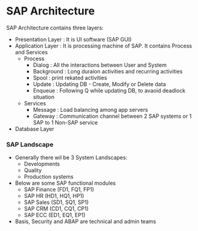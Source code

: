 # SAP Architecture
SAP Architecture contains three layers:
- Presentation Layer : It is UI software (SAP GUI)
- Application Layer : It is processing machine of SAP. It contains Process and Services
  - Process
    - Dialog : All the interactions between User and System
    - Background : Long duraion activities and recurring activities
    - Spool : print rekated activities
    - Update : Updating DB - Create, Modify or Delete data
    - Enqueue : Following Q while updating DB, to avaoid deadlock situation
  - Services
    - Message : Load balancing among app servers
    - Gateway : Communication channel between 2 SAP systems or 1 SAP to 1 Non-SAP service
- Database Layer
### SAP Landscape
- Generally there wil be 3 System Landscapes:
  - Developments
  - Quality
  - Production systems
- Below are some SAP functional modules
  - SAP Finance (FD1, FQ1, FP1)
  - SAP HR (HD1, HQ1, HP1)
  - SAP Sales (SD1, SQ1, SP1)
  - SAP CRM (CD1, CQ1, CP1)
  - SAP ECC (ED1, EQ1, EP1)
- Basis, Security and ABAP are technical and admin teams
